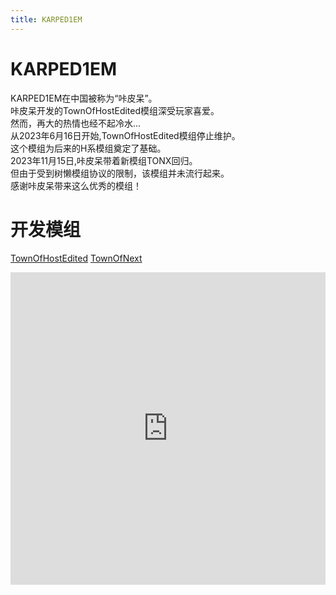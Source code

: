 ```yaml
---
title: KARPED1EM
---
```

# KARPED1EM
KARPED1EM在中国被称为“咔皮呆”。<br>
咔皮呆开发的TownOfHostEdited模组深受玩家喜爱。<br>
然而，再大的热情也经不起冷水...<br>
从2023年6月16日开始,TownOfHostEdited模组停止维护。<br>
这个模组为后来的H系模组奠定了基础。<br>
2023年11月15日,咔皮呆带着新模组TONX回归。<br>
但由于受到树懒模组协议的限制，该模组并未流行起来。<br>
感谢咔皮呆带来这么优秀的模组！<br>

# 开发模组
[TownOfHostEdited](https://github.com/KARPED1EM/TownOfNext/tree/TOHE)
[TownOfNext](https://github.com/KARPED1EM/TownOfNext)

<iframe src="https://player.bilibili.com/player.html?isOutside=true&aid=527037322&bvid=BV1TM411T7UW&cid=1137124236&p=1&high_quality=1&danmaku=0" scrolling="no" border="0" frameborder="no" framespacing="0" width="100%" height="500px" allowfullscreen="false" ></iframe>